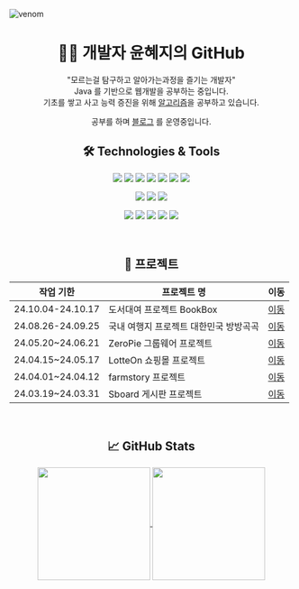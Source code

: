 ![venom](https://capsule-render.vercel.app/api?type=venom&height=160&section=header&text=Hyeji's%20Github.&fontAlign=50&fontAlignY=70&fontSize=70&fontColor=000000)

<div align="center">

# 👩‍💻 개발자 윤혜지의 GitHub
"모르는걸 탐구하고 알아가는과정을 즐기는 개발자" <br>
Java 를 기반으로 웹개발을 공부하는 중입니다. <br>
기초를 쌓고 사고 능력 증진을 위해 [알고리즘](https://github.com/hyeji111544/Algorithm)을 공부하고 있습니다.<br>
 
공부를 하며 [블로그](https://inblog.ai/hj?traffic_type=internal) 를 운영중입니다.
<br>


## 🛠️ Technologies & Tools
<p>
    <img src="https://img.shields.io/badge/JavaScript-F5FF38?style=flat&logo=JavaScript&logoColor=white">
    <img src="https://img.shields.io/badge/CSS3-40A9FF?style=flat&logo=CSS3&logoColor=white">
    <img src="https://img.shields.io/badge/HTML5-FF7B00?style=flat&logo=HTML5&logoColor=white">
    <img src="https://img.shields.io/badge/Thymeleaf-005F0F?style=flat&logo=Thymeleaf&logoColor=white">
    <img src="https://img.shields.io/badge/JAVA-36FF90?style=flat&logo=JAVA&logoColor=white">
    <img src="https://img.shields.io/badge/Spring-6DB33F?style=flat&logo=Spring&logoColor=white">
    <img src="https://img.shields.io/badge/Spring Boot-6DB33F?style=flat&logo=Spring Boot&logoColor=white">
</p>
<p>
    <img src="https://img.shields.io/badge/MySQL-4479A1?style=flat&logo=MySQL&logoColor=white">
    <img src="https://img.shields.io/badge/JPA-00e842?style=flat&logo=JPA&logoColor=white">
    <img src="https://img.shields.io/badge/MYBATIS-e800c9?style=flat&logo=MYBATIS&logoColor=white">
</p>
<p>
    <img src="https://img.shields.io/badge/JSON-000000?style=flat&logo=JSON&logoColor=white">
    <img src="https://img.shields.io/badge/Apache-1c03fc?style=flat&logo=Apache&logoColor=white">
    <img src="https://img.shields.io/badge/Amazon AWS-050030?style=flat&logo=Amazon AWS&logoColor=white">
    <img src="https://img.shields.io/badge/Git-F05032?style=flat&logo=Git&logoColor=white">
    <img src="https://img.shields.io/badge/GitHub-181717?style=flat&logo=GitHub&logoColor=white">
</p>

<br>

## 📖 프로젝트
|작업 기한|프로젝트 명| 이동 |
|-|-|-|
|24.10.04-24.10.17| 도서대여 프로젝트 BookBox |[이동](https://github.com/hyeji111544/zeropie-back)|
|24.08.26-24.09.25| 국내 여행지 프로젝트 대한민국 방방곡곡 |[이동](https://github.com/hyeji111544/zeropie-back)|
|24.05.20~24.06.21| ZeroPie 그룹웨어 프로젝트 |[이동](https://github.com/hyeji111544/zeropie-back)|
|24.04.15~24.05.17| LotteOn 쇼핑몰 프로젝트| [이동](https://github.com/hyeji111544/lotte-on)|
|24.04.01~24.04.12| farmstory 프로젝트| [이동](https://github.com/hyeji111544/famstory)|
|24.03.19~24.03.31| Sboard 게시판 프로젝트| [이동](https://github.com/hyeji111544/Sboard)|

<br>

  ## 📈 GitHub Stats
<a href="https://github.com/hyeji111544">
  <img height=200 align="center" src="https://github-readme-stats.vercel.app/api?username=hyeji111544" />
</a>
<a href="https://github.com/hyeji111544">
  <img height=200 align="center" src="https://github-readme-stats.vercel.app/api/top-langs?username=hyeji111544&layout=compact&langs_count=8&card_width=320" />
</a>

</div>

